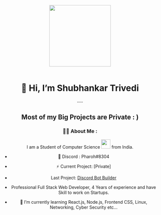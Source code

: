 
<div id="header" align="center">
  <img src="https://cdn.discordapp.com/attachments/1004752057489694751/1007232644557328545/Untitled_design_2.png"  width="200"/>
</div>
<div id="badges"align="center">
  
  <p><img src="https://komarev.com/ghpvc/?username=shubhankartrivedi&style=flat-square&color=blue" alt=""/></p>
</div>
<div align="center">
<h1>👋 Hi, I’m Shubhankar Trivedi</h1>
---
<h2>Most of my Big Projects are Private : )</h2>

### :man_technologist: About Me :
I am a Student of Computer Science <img src="https://emoji.gg/assets/emoji/4297-pepe-hacker.gif" width="30"> from India.<p>
- :telescope: Discord : Pharoh#8304

- :zap: Current Project: [Private]
- Last Project: <a href="https://discordbotbuilder.com" target="_blank">Discord Bot Builder</a>

- Professional Full Stack Web Developer, 4 Years of experience and have Skill to work on Startups.


- :seedling: I’m currently learning React.js, Node.js, Frontend CSS, Linux, Networking, Cyber Security etc...


  
  
</div>
